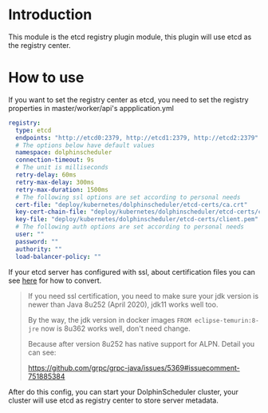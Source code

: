 # Introduction

This module is the etcd registry plugin module, this plugin will use etcd as the registry center.

# How to use

If you want to set the registry center as etcd, you need to set the registry properties in master/worker/api's appplication.yml

```yaml
registry:
  type: etcd
  endpoints: "http://etcd0:2379, http://etcd1:2379, http://etcd2:2379"
  # The options below have default values
  namespace: dolphinscheduler
  connection-timeout: 9s
  # The unit is milliseconds
  retry-delay: 60ms
  retry-max-delay: 300ms
  retry-max-duration: 1500ms
  # The following ssl options are set according to personal needs
  cert-file: "deploy/kubernetes/dolphinscheduler/etcd-certs/ca.crt"
  key-cert-chain-file: "deploy/kubernetes/dolphinscheduler/etcd-certs/client.crt"
  key-file: "deploy/kubernetes/dolphinscheduler/etcd-certs/client.pem"
  # The following auth options are set according to personal needs
  user: ""
  password: ""
  authority: ""
  load-balancer-policy: ""
```

If your etcd server has configured with ssl, about certification files you can see [here](https://github.com/etcd-io/jetcd/blob/main/docs/SslConfig.md) for how to convert.

> If you need ssl certification, you need to make sure your jdk version is newer than Java 8u252 (April 2020), jdk11 works well too. 
>
> By the way, the jdk version in docker images `FROM eclipse-temurin:8-jre` now is 8u362 works well, don't need change.
>
> Because after version 8u252 has native support for ALPN. Detail you can see:
> 
> https://github.com/grpc/grpc-java/issues/5369#issuecomment-751885384

After do this config, you can start your DolphinScheduler cluster, your cluster will use etcd as registry center to
store server metadata.
